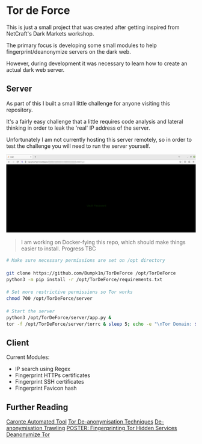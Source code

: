 # Tor de Force

This is just a small project that was created after getting inspired from NetCraft's Dark Markets workshop.

The primary focus is developing some small modules to help fingerprint/deanonymize servers on the dark web.

However, during development it was necessary to learn how to create an actual dark web server. 

## Server

As part of this I built a small little challenge for anyone visiting this repository. 

It's a fairly easy challenge that a little requires code analysis and lateral thinking in order to leak the 'real' IP address of the server.

Unfortunately I am not currently hosting this server remotely, so in order to test the challenge you will need to run the server yourself. 

![Challenge Login](images/login.png)

> I am working on Docker-fying this repo, which should make things easier to install. Progress TBC

```sh
# Make sure necessary permissions are set on /opt directory

git clone https://github.com/Bumpk1n/TorDeForce /opt/TorDeForce
python3 -m pip install -r /opt/TorDeForce/requirements.txt

# Set more restrictive permissions so Tor works
chmod 700 /opt/TorDeForce/server

# Start the server
python3 /opt/TorDeForce/server/app.py &
tor -f /opt/TorDeForce/server/torrc & sleep 5; echo -e "\nTor Domain: $(cat /opt/TorDeForce/server/hostname)\n"; fg
```

## Client

Current Modules:
- IP search using Regex
- Fingerprint HTTPs certificates
- Fingerprint SSH certificates
- Fingerprint Favicon hash

## Further Reading

[Caronte Automated Tool](https://dl.acm.org/doi/abs/10.1145/2810103.2813667)
[Tor De-anonymisation Techniques](https://link.springer.com/chapter/10.1007/978-3-319-64701-2_52)
[De-anonymisation Trawling](https://ieeexplore.ieee.org/abstract/document/6547103)
[POSTER: Fingerprinting Tor Hidden Services](https://www.researchgate.net/publication/310821261_POSTER_Fingerprinting_Tor_Hidden_Services)
[Deanonymize Tor](https://www.slideshare.net/FabrizioFarinacci1/deanonymize-tor-hidden-services-76463821)